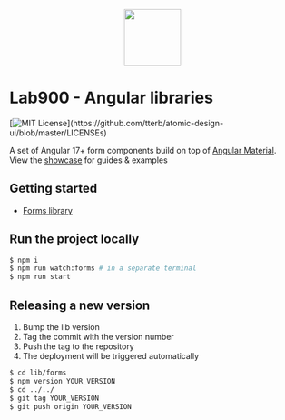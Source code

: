 <p align="center">
<a href="https://lab900.com" target="_blank">
    <img src="https://lab900.github.io/angular-library-forms/assets/images/logo-duo-dark.svg" width="100">
</a>
<h1>Lab900 - Angular libraries</h1>

[![MIT License](https://img.shields.io/apm/l/atomic-design-ui.svg?)](https://github.com/tterb/atomic-design-ui/blob/master/LICENSEs)

</p>

A set of Angular 17+ form components build on top of [Angular Material](https://material.angular.io/). \
View the [showcase](https://lab900.github.io/angular-library-forms) for guides & examples

## Getting started

- [Forms library](https://lab900.github.io/angular-library-forms/getting-started)

## Run the project locally

```bash
$ npm i
$ npm run watch:forms # in a separate terminal
$ npm run start
```

## Releasing a new version

1. Bump the lib version
2. Tag the commit with the version number
3. Push the tag to the repository
4. The deployment will be triggered automatically

```bash
$ cd lib/forms
$ npm version YOUR_VERSION
$ cd ../../
$ git tag YOUR_VERSION
$ git push origin YOUR_VERSION
```


